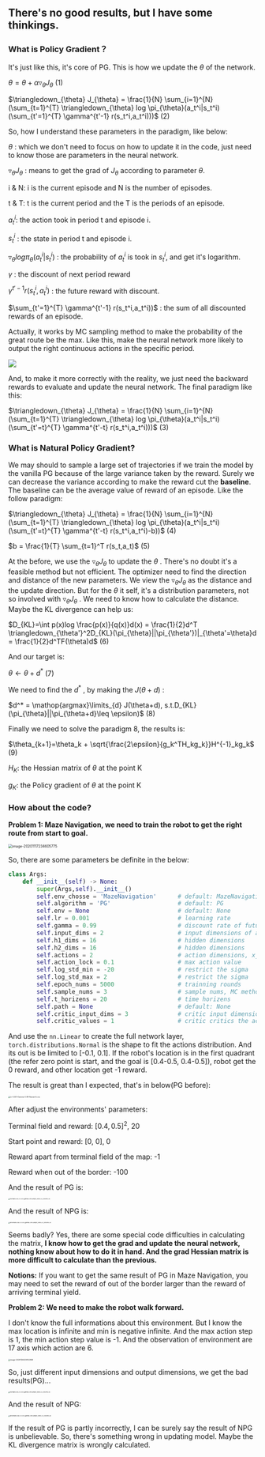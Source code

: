 ## There's no  good results, but I have some thinkings.

### What is Policy Gradient？

It's just like this, it's core of PG. This is how we update the $\theta$ of the network. 

$\theta = \theta + \alpha \triangledown_{\theta}J_{\theta}$	(1)

$\triangledown_{\theta} J_{\theta} = \frac{1}{N} \sum_{i=1}^{N} (\sum_{t=1}^{T} \triangledown_{\theta} log \pi_{\theta}(a_t^i|s_t^i)(\sum_{t'=1}^{T} \gamma^{t'-1} r(s_t^i,a_t^i)))$	(2)

So, how I understand these parameters in the paradigm, like below:

$\theta$ : which we don't need to focus on how to update it in the code, just need to know those are parameters in the neural network.

$\triangledown_{\theta}J_{\theta}$ : means to get the grad of $J_\theta$ according to parameter $\theta$.

i & N: i is the current episode and N is the number of episodes.

t & T: t is the current period and the T is the periods of an episode.

$a_t^i$: the action took in period t and episode i.

$s_t^i$ : the state in period t and episode i.

 $\triangledown_{\theta} log \pi_{\theta}(a_t^i|s_t^i)$ : the probability of $a_t^i$ is took in $s_t^i$, and get it's logarithm.

$\gamma$ : the discount of next period reward

$\gamma^{t'-1} r(s_t^i,a_t^i)$ : the future reward with discount.

$\sum_{t'=1}^{T} \gamma^{t'-1} r(s_t^i,a_t^i))$ : the sum of all discounted rewards of an episode.

Actually, it works by MC sampling method to make the probability of the great route be the max. Like this, make the neural network more likely to output the right continuous actions in the specific period.

![](https://upload.wikimedia.org/wikipedia/commons/7/74/Normal_Distribution_PDF.svg)

And, to make it more correctly with the reality, we just need the backward rewards to evaluate and update the neural network. The final paradigm like this:

$\triangledown_{\theta} J_{\theta} = \frac{1}{N} \sum_{i=1}^{N} (\sum_{t=1}^{T} \triangledown_{\theta} log \pi_{\theta}(a_t^i|s_t^i)(\sum_{t'=t}^{T} \gamma^{t'-t} r(s_t^i,a_t^i)))$	(3)

### What is Natural Policy Gradient?

We may should to sample a large set of trajectories if we train the model by the vanilla PG because of the large variance taken by the reward. Surely we can decrease the variance according to make the reward cut the **baseline**.  The baseline can be the average value of reward of an episode. Like the follow paradigm:

$\triangledown_{\theta} J_{\theta} = \frac{1}{N} \sum_{i=1}^{N} (\sum_{t=1}^{T} \triangledown_{\theta} log \pi_{\theta}(a_t^i|s_t^i)(\sum_{t'=t}^{T} \gamma^{t'-t} r(s_t^i,a_t^i)-b))$ 	(4)

$b = \frac{1}{T} \sum_{t=1}^T r(s_t,a_t)$ 	(5)

At the before, we use the $\triangledown_{\theta} J_{\theta}$ to update the $\theta$ . There's no doubt it's a feasible method but not efficient. The optimizer need to find the direction and distance of the new parameters. We view the $\triangledown_{\theta} J_{\theta}$ as the distance and the update direction. But for the $\theta$ it self, it's a distribution parameters, not so involved with $\triangledown_{\theta} J_{\theta}$ . We need to know how to calculate the distance. Maybe the KL divergence can help us:

$D_{KL}=\int p(x)log \frac{p(x)}{q(x)}d(x) = \frac{1}{2}d^T \triangledown_{\theta'}^2D_{KL}(\pi_{\theta}||\pi_{\theta'})|_{\theta'=\theta}d = \frac{1}{2}d^TF(\theta)d$ 	(6)

And our target is:

$\theta \leftarrow \theta + d^*$	(7)

We need to find the $d^*$ , by making the $J(\theta+d)$ :

$d^* = \mathop{argmax}\limits_{d} J(\theta+d), s.t.D_{KL}(\pi_{\theta}||\pi_{\theta+d}\leq \epsilon)$ 	(8)

Finally we need to solve the paradigm 8, the results is:

$\theta_{k+1}=\theta_k + \sqrt{\frac{2\epsilon}{g_k^TH_kg_k}}H^{-1}_kg_k$ 	(9)

$H_K$: the Hessian matrix of $\theta$ at the point K

$g_K$: the Policy gradient of $\theta$ at the point K

### How about the code?

**Problem 1: Maze Navigation, we need to train the robot to get the right route from start to goal.**

<img src="https://pic.imgdb.cn/item/5fb3f045b18d62711324ebc8.png" alt="image-20201117234605775" style="zoom: 50%;" />

So, there are some parameters be definite in the below:

```python
class Args:
    def __init__(self) -> None:
        super(Args,self).__init__()
        self.env_chosse = 'MazeNavigation'      # default: MazeNavigation
        self.algorithm = 'PG'                   # default: PG
        self.env = None                         # default: None
        self.lr = 0.001							# learning rate
        self.gamma = 0.99						# discount rate of future reward
        self.input_dims = 2						# input dimensions of actor nerual network 
        self.h1_dims = 16						# hidden dimensions
        self.h2_dims = 16						# hidden dimensions
        self.actions = 2						# action dimensions, x_axis changes
        self.action_lock = 0.1					# max action value
        self.log_std_min = -20					# restrict the sigma
        self.log_std_max = 2					# restrict the sigma
        self.epoch_nums = 5000					# trainning rounds
        self.sample_nums = 3					# sample nums, MC method
        self.t_horizens = 20					# time horizens
        self.path = None                        # default: None
        self.critic_input_dims = 3				# critic input dimensions
        self.critic_values = 1					# critic critics the actions
```

And use the `nn.Linear` to create the full network layer, `torch.distributions.Normal` is the shape to fit the actions distribution. And its out is be limited to [-0.1, 0.1]. If the robot's location is in the first quadrant (the refer zero point is start, and the goal is [0.4-0.5, 0.4-0.5]), robot get the 0 reward, and other location get -1 reward.

The result is great than I expected, that's in below(PG before):

<img src="https://pic.imgdb.cn/item/5fb3f2b4b18d62711325ff57.jpg" alt="Lr-0.001-Gamma-0.99-Reward-Loss" style="zoom: 25%;" />

After adjust the environments' parameters:

Terminal field and reward: $[0.4, 0.5]^2$,  20

Start point and reward: [0, 0], 0

Reward apart from terminal field of the map: -1

Reward when out of the border: -100

And the result of PG is:

<img src="https://pic1.imgdb.cn/item/5fbf951715e771908417692d.jpg" alt="PGreward-loss-lr-0.001-gamma-0.99-sample_nums-3-t_horizens-20" style="zoom:18%;" />

And the result of NPG is:

<img src="https://pic1.imgdb.cn/item/5fbf96c115e771908417d381.jpg" alt="NPGreward-loss-lr-0.001-gamma-0.99-sample_nums-3-t_horizens-20" style="zoom:18%;" />

Seems badly? Yes, there are some special code difficulties in calculating the matrix, **I know how to get the grad and update the neural network, nothing know about how to do it in hand. And the grad Hessian matrix is more difficult to calculate than the previous.**

**Notions:** If you want to get the same result of PG in Maze Navigation, you may need to set the reward of out of the border larger than the reward of arriving terminal yield.

**Problem 2: We need to make the robot walk forward.**

I don't know the full informations about this environment. But I know the max location is infinite and min is negative infinite. And the max action step is 1, the min action step value is -1. And the observation of environment are 17 axis which action are 6.

<img src="https://pic1.imgdb.cn/item/5fbf98fe15e77190841883e0.png" alt="image-20201126200102958" style="zoom:25%;" />

So, just different input dimensions and output dimensions, we get the bad results(PG)...

<img src="https://pic1.imgdb.cn/item/5fbf9ac515e771908418fc19.jpg" alt="PGreward-loss-lr-0.001-gamma-0.99-sample_nums-4-t_horizens-50" style="zoom:18%;" />

And the result of NPG:

<img src="https://pic1.imgdb.cn/item/5fbfaf9115e77190841f4c06.jpg" alt="NPGreward-loss-lr-0.001-gamma-0.99-sample_nums-4-t_horizens-50" style="zoom:18%;" />

If the result of PG is partly incorrectly, I can be surely say the result of NPG is unbelievable. So, there's something wrong in updating model. Maybe the KL divergence matrix is wrongly calculated.
